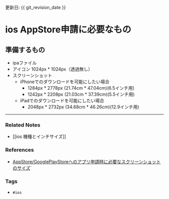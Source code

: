 更新日: {{ git_revision_date }}

# ios AppStore申請に必要なもの
## 準備するもの
- ipaファイル
- アイコン 1024px * 1024px（透過無し）
- スクリーンショット
	- iPhoneでのダウンロードを可能にしたい場合
		- 1284px * 2778px (21.74cm * 47.04cm)(6.5インチ用)
		- 1242px * 2208px (21.03cm * 37.39cm)(5.5インチ用)
	- iPadでのダウンロードを可能にしたい場合
		- 2048px * 2732px (34.68cm * 46.26cm)(12.9インチ用)

----
### Related Notes
- [[ios 機種とインチサイズ]]

### References
- [AppStore/GooglePlayStoreへのアプリ申請時に必要なスクリーンショットのサイズ](https://zw-kakeru.com/technology/store-screenshots-size/`#:~:text=%E7%B8%A6%E3%83%BB%E6%A8%AA%E3%81%A8%E3%82%82%E3%81%AB320px%20~%203840px,%E3%81%AB%E3%81%99%E3%82%8B%E3%81%93%E3%81%A8%E3%81%AF%E3%81%A7%E3%81%8D%E3%81%AA%E3%81%84%E3%80%82)`

### Tags
- `#ios` 